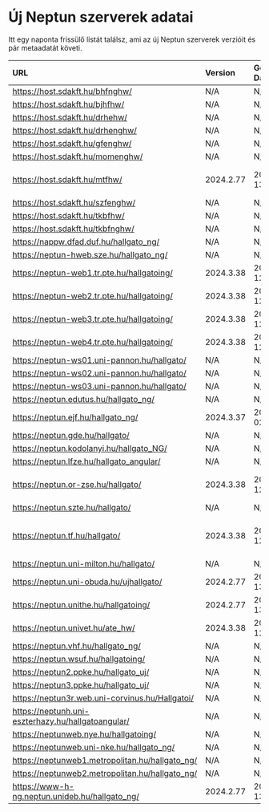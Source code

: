 # Új Neptun szerverek adatai

Itt egy naponta frissülő listát találsz, ami az új Neptun szerverek verzióit és pár metaadatát követi.

| URL                                                | Version   | Generation Date     | Organization Name                             | Captcha Required |
|:-------------------------------------------------|:--------|:------------------|:--------------------------------------------|:---------------|
| https://host.sdakft.hu/bhfnghw/                    | N/A       | N/A                 | N/A                                           | N/A              |
| https://host.sdakft.hu/bjhfhw/                     | N/A       | N/A                 | N/A                                           | N/A              |
| https://host.sdakft.hu/drhehw/                     | N/A       | N/A                 | N/A                                           | N/A              |
| https://host.sdakft.hu/drhenghw/                   | N/A       | N/A                 | N/A                                           | N/A              |
| https://host.sdakft.hu/gfenghw/                    | N/A       | N/A                 | N/A                                           | N/A              |
| https://host.sdakft.hu/momenghw/                   | N/A       | N/A                 | N/A                                           | N/A              |
| https://host.sdakft.hu/mtfhw/                      | 2024.2.77 | 2025-06-13T08:38:32 | Magyar Táncművészeti Egyetem                  | 3                |
| https://host.sdakft.hu/szfenghw/                   | N/A       | N/A                 | N/A                                           | N/A              |
| https://host.sdakft.hu/tkbfhw/                     | N/A       | N/A                 | N/A                                           | N/A              |
| https://host.sdakft.hu/tkbfnghw/                   | N/A       | N/A                 | N/A                                           | N/A              |
| https://nappw.dfad.duf.hu/hallgato_ng/             | N/A       | N/A                 | N/A                                           | N/A              |
| https://neptun-hweb.sze.hu/hallgato_ng/            | N/A       | N/A                 | N/A                                           | N/A              |
| https://neptun-web1.tr.pte.hu/hallgatoing/         | 2024.3.38 | 2025-06-12T15:23:08 | Pécsi Tudományegyetem                         | 3                |
| https://neptun-web2.tr.pte.hu/hallgatoing/         | 2024.3.38 | 2025-06-12T15:23:08 | Pécsi Tudományegyetem                         | 3                |
| https://neptun-web3.tr.pte.hu/hallgatoing/         | 2024.3.38 | 2025-06-12T15:23:08 | Pécsi Tudományegyetem                         | 3                |
| https://neptun-web4.tr.pte.hu/hallgatoing/         | 2024.3.38 | 2025-06-12T15:23:08 | Pécsi Tudományegyetem                         | 3                |
| https://neptun-ws01.uni-pannon.hu/hallgato/        | N/A       | N/A                 | N/A                                           | N/A              |
| https://neptun-ws02.uni-pannon.hu/hallgato/        | N/A       | N/A                 | N/A                                           | N/A              |
| https://neptun-ws03.uni-pannon.hu/hallgato/        | N/A       | N/A                 | N/A                                           | N/A              |
| https://neptun.edutus.hu/hallgato_ng/              | N/A       | N/A                 | N/A                                           | N/A              |
| https://neptun.ejf.hu/hallgato_ng/                 | 2024.3.37 | 2025-06-02T11:55:04 | Eötvös József Főiskola                        | 3                |
| https://neptun.gde.hu/hallgato/                    | N/A       | N/A                 | N/A                                           | N/A              |
| https://neptun.kodolanyi.hu/hallgato_NG/           | N/A       | N/A                 | N/A                                           | N/A              |
| https://neptun.lfze.hu/hallgato_angular/           | N/A       | N/A                 | N/A                                           | N/A              |
| https://neptun.or-zse.hu/hallgato/                 | 2024.3.38 | 2025-06-12T15:23:08 | Országos Rabbiképző - Zsidó Egyetem           | 3                |
| https://neptun.szte.hu/hallgato/                   | N/A       | N/A                 | N/A                                           | N/A              |
| https://neptun.tf.hu/hallgato/                     | 2024.3.38 | 2025-06-12T15:23:08 | Magyar Testnevelési és Sporttudományi Egyetem | 3                |
| https://neptun.uni-milton.hu/hallgato/             | N/A       | N/A                 | N/A                                           | N/A              |
| https://neptun.uni-obuda.hu/ujhallgato/            | 2024.2.77 | 2025-06-13T08:38:32 | Óbudai Egyetem                                | 3                |
| https://neptun.unithe.hu/hallgatoing/              | 2024.2.77 | 2025-06-13T08:38:32 | Tokaj-Hegyalja Egyetem                        | 1                |
| https://neptun.univet.hu/ate_hw/                   | 2024.3.38 | 2025-06-12T15:23:08 | Állatorvostudományi Egyetem                   | 3                |
| https://neptun.vhf.hu/hallgato_ng/                 | N/A       | N/A                 | N/A                                           | N/A              |
| https://neptun.wsuf.hu/hallgatoing/                | N/A       | N/A                 | N/A                                           | N/A              |
| https://neptun2.ppke.hu/hallgato_uj/               | N/A       | N/A                 | N/A                                           | N/A              |
| https://neptun3.ppke.hu/hallgato_uj/               | N/A       | N/A                 | N/A                                           | N/A              |
| https://neptun3r.web.uni-corvinus.hu/Hallgatoi/    | N/A       | N/A                 | N/A                                           | N/A              |
| https://neptunh.uni-eszterhazy.hu/hallgatoangular/ | N/A       | N/A                 | N/A                                           | N/A              |
| https://neptunweb.nye.hu/hallgatoing/              | N/A       | N/A                 | N/A                                           | N/A              |
| https://neptunweb.uni-nke.hu/hallgato_ng/          | N/A       | N/A                 | N/A                                           | N/A              |
| https://neptunweb1.metropolitan.hu/hallgato_ng/    | N/A       | N/A                 | N/A                                           | N/A              |
| https://neptunweb2.metropolitan.hu/hallgato_ng/    | N/A       | N/A                 | N/A                                           | N/A              |
| https://www-h-ng.neptun.unideb.hu/hallgato_ng/     | 2024.2.77 | 2025-06-13T08:38:32 | Debreceni Egyetem                             | 3                |